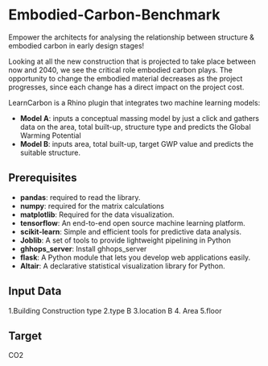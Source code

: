 # Embodied-Carbon-Benchmark

Empower the architects for  analysing the relationship between structure & embodied carbon in early design stages!

Looking at all the new construction that is projected to take place between now and 2040, we see the critical role embodied carbon plays.
The opportunity to change the embodied material decreases as the project progresses, since each change has a direct impact on the project cost.

LearnCarbon is a Rhino plugin that integrates two machine learning models:
* **Model A**: inputs a conceptual massing model by just a click and gathers data on the area, total built-up, structure type and predicts the Global Warming Potential
* **Model B**: inputs area, total built-up, target GWP value and predicts the suitable structure.

## Prerequisites
* **pandas**: required to read the library.
* **numpy**: required for the matrix calculations
* **matplotlib**: Required for the data visualization.
* **tensorflow**: An end-to-end open source machine learning platform.
* **scikit-learn**: Simple and efficient tools for predictive data analysis.
* **Joblib**: A set of tools to provide lightweight pipelining in Python
* **ghhops_server**: Install ghhops_server
* **flask**: A Python module that lets you develop web applications easily.
* **Altair**: A declarative statistical visualization library for Python.

## Input Data
1.Building Construction type
2.type B
3.location B
4. Area
5.floor

## Target
CO2


